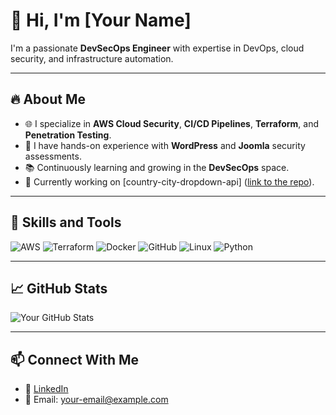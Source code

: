 # 👋 Hi, I'm [Your Name] 
I'm a passionate **DevSecOps Engineer** with expertise in DevOps, cloud security, and infrastructure automation.

---

## 🔥 About Me
- 🌐 I specialize in **AWS Cloud Security**, **CI/CD Pipelines**, **Terraform**, and **Penetration Testing**.
- 🔐 I have hands-on experience with **WordPress** and **Joomla** security assessments.
- 📚 Continuously learning and growing in the **DevSecOps** space.
- 🌱 Currently working on [country-city-dropdown-api] ([link to the repo](https://github.com/My-Thoth/country-city-dropdown-api)).

---

## 🚀 Skills and Tools
![AWS](https://img.shields.io/badge/AWS-FF9900?style=flat-square&logo=amazonaws&logoColor=white)
![Terraform](https://img.shields.io/badge/Terraform-623CE4?style=flat-square&logo=terraform&logoColor=white)
![Docker](https://img.shields.io/badge/Docker-2496ED?style=flat-square&logo=docker&logoColor=white)
![GitHub](https://img.shields.io/badge/GitHub-181717?style=flat-square&logo=github&logoColor=white)
![Linux](https://img.shields.io/badge/Linux-FCC624?style=flat-square&logo=linux&logoColor=black)
![Python](https://img.shields.io/badge/Python-3776AB?style=flat-square&logo=python&logoColor=white)

---

## 📈 GitHub Stats
![Your GitHub Stats](https://github-readme-stats.vercel.app/api?username=your-username&show_icons=true&theme=radical)

---

## 📫 Connect With Me
- 💼 [LinkedIn](www.linkedin.com/in/oyelami-moshood-4059a3180)
- 📧 Email: [your-email@example.com](mailto:oyelami_moshood@yahoo.com)
